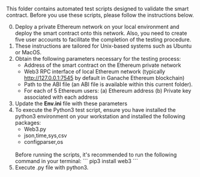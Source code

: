 This folder contains automated test scripts designed to validate the smart contract. Before you use these scripts, please follow the instructions below.

0. Deploy a private Ethereum network on your local environment and deploy the smart contract onto this network. Also, you need to create five user accounts to facilitate the completion of the testing procedure.
1. These instructions are tailored for Unix-based systems such as Ubuntu or MacOS.
2. Obtain the following parameters necessary for the testing process:
    - Address of the smart contract on the Ethereum private network
    - Web3 RPC interface of local Ethereum network (typically http://127.0.0.1:7545 by default in Ganache Ethereum blockchain)
    - Path to the ABI file (an ABI file is available within this current folder).
    - For each of 5 Ethereum users:
        (a) Ethereum address
        (b) Private key associated with each address
3. Update the **Env.ini** file with these parameters
4. To execute the Python3 test script, ensure you have installed the python3 environment on your workstation and installed the following packages:
    - Web3.py
    - json,time,sys,csv
    - configparser,os
    <br>
    Before running the scripts, it's recommended to run the following command in your terminal:
    ```
    pip3 install web3
    ```
5. Execute .py file with python3.
